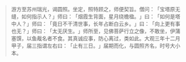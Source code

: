 > 游方至苏州瑞光，谒圆照。坐定，照特顾之，师便契旨。僧问：​「宝塔原无缝，如何指示人？​」师曰：​「烟霞生背面，星月绕檐楹。​」曰：​「如何是塔中人？​」师曰：​「竟日不干清世事，长年占断白云乡。​」曰：​「向上更有事也无？​」师曰：​「太无厌生。​」师所至，见佛菩萨行立之像，不敢坐，伊蒲塞馔，以鱼胾名者不食。其真诚应事，防心离过，类如此。大观三年十二月甲子，届三指谓左右曰：​「止有三日。​」届期而化，与圆照齐名，时号大小本。


